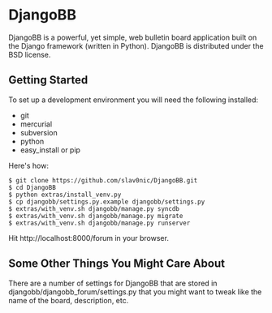DjangoBB
========

DjangoBB is a powerful, yet simple, web bulletin board application built on the Django framework (written in Python). DjangoBB is distributed under the BSD license.

Getting Started
---------------

To set up a development environment you will need the following installed:

* git
* mercurial
* subversion
* python
* easy_install or pip

Here's how:

    $ git clone https://github.com/slav0nic/DjangoBB.git
    $ cd DjangoBB
    $ python extras/install_venv.py
    $ cp djangobb/settings.py.example djangobb/settings.py
    $ extras/with_venv.sh djangobb/manage.py syncdb
    $ extras/with_venv.sh djangobb/manage.py migrate
    $ extras/with_venv.sh djangobb/manage.py runserver

Hit http://localhost:8000/forum in your browser.

Some Other Things You Might Care About
--------------------------------------

There are a number of settings for DjangoBB that are stored in djangobb/djangobb_forum/settings.py that you might want to tweak like the name of the board, description, etc.
